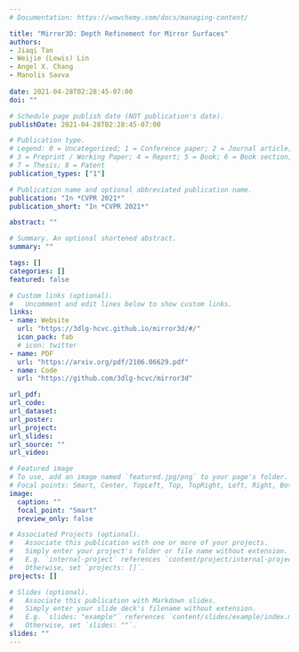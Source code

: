 ```yaml
---
# Documentation: https://wowchemy.com/docs/managing-content/

title: "Mirror3D: Depth Refinement for Mirror Surfaces"
authors: 
- Jiaqi Tan
- Weijie (Lewis) Lin
- Angel X. Chang
- Manolis Savva
  
date: 2021-04-28T02:28:45-07:00
doi: ""

# Schedule page publish date (NOT publication's date).
publishDate: 2021-04-28T02:28:45-07:00

# Publication type.
# Legend: 0 = Uncategorized; 1 = Conference paper; 2 = Journal article;
# 3 = Preprint / Working Paper; 4 = Report; 5 = Book; 6 = Book section;
# 7 = Thesis; 8 = Patent
publication_types: ["1"]

# Publication name and optional abbreviated publication name.
publication: "In *CVPR 2021*"
publication_short: "In *CVPR 2021*"

abstract: ""

# Summary. An optional shortened abstract.
summary: ""

tags: []
categories: []
featured: false

# Custom links (optional).
#   Uncomment and edit lines below to show custom links.
links:
- name: Website
  url: "https://3dlg-hcvc.github.io/mirror3d/#/"
  icon_pack: fab
  # icon: twitter
- name: PDF
  url: "https://arxiv.org/pdf/2106.06629.pdf"
- name: Code
  url: "https://github.com/3dlg-hcvc/mirror3d"

url_pdf: 
url_code: 
url_dataset:
url_poster:
url_project:
url_slides:
url_source: ""
url_video:

# Featured image
# To use, add an image named `featured.jpg/png` to your page's folder. 
# Focal points: Smart, Center, TopLeft, Top, TopRight, Left, Right, BottomLeft, Bottom, BottomRight.
image:
  caption: ""
  focal_point: "Smart"
  preview_only: false

# Associated Projects (optional).
#   Associate this publication with one or more of your projects.
#   Simply enter your project's folder or file name without extension.
#   E.g. `internal-project` references `content/project/internal-project/index.md`.
#   Otherwise, set `projects: []`.
projects: []

# Slides (optional).
#   Associate this publication with Markdown slides.
#   Simply enter your slide deck's filename without extension.
#   E.g. `slides: "example"` references `content/slides/example/index.md`.
#   Otherwise, set `slides: ""`.
slides: ""
---
```

